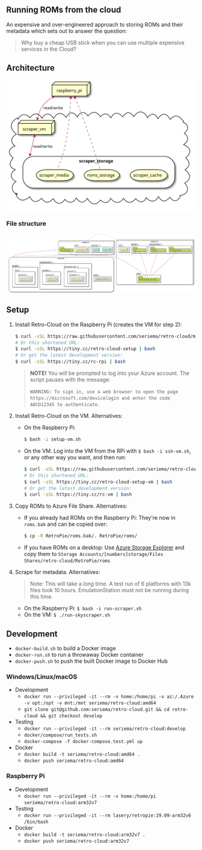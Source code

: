 Running ROMs from the cloud
---

An expensive and over-engineered approach to storing ROMs and their metadata which sets out to answer the question:
> Why buy a cheap USB stick when you can use multiple expensive services in the Cloud?

## Architecture

![architecture-diagram](diagrams/architecture.svg)

### File structure

![filestructure-diagram](diagrams/filestructure.svg)

## Setup

1. Install Retro-Cloud on the Raspberry Pi (creates the VM for step 2):

    ```bash
    $ curl -sSL https://raw.githubusercontent.com/seriema/retro-cloud/master/raspberry-pi/download-and-run.sh | bash
    # Or this shortened URL:
    $ curl -sSL https://tiny.cc/retro-cloud-setup | bash
    # Or get the latest development version:
    $ curl -sSL https://tiny.cc/rc-rpi | bash
    ```

    > **NOTE!** You will be prompted to log into your Azure account. The script pauses with the message:
    >
    > `WARNING: To sign in, use a web browser to open the page https://microsoft.com/devicelogin and enter the code ABCD12345 to authenticate.`

1. Install Retro-Cloud on the VM. Alternatives:
    * On the Raspberry Pi:

        ```bash
        $ bash -i setup-vm.sh
        ```

    * On the VM. Log into the VM from the RPi with `$ bash -i ssh-vm.sh`, or any other way you want, and then run:

        ```bash
        $ curl -sSL https://raw.githubusercontent.com/seriema/retro-cloud/master/virtual-machine/setup.sh | bash
        # Or this shortened URL:
        $ curl -sSL https://tiny.cc/retro-cloud-setup-vm | bash
        # Or get the latest development version:
        $ curl -sSL https://tiny.cc/rc-vm | bash
        ```

1. Copy ROMs to Azure File Share. Alternatives:
    * If you already had ROMs on the Raspberry Pi: They're now in `roms.bak` and can be copied over:

        ```bash
        $ cp -R RetroPie/roms.bak/. RetroPie/roms/
        ```

    * If you have ROMs on a desktop: Use [Azure Storage Explorer](https://azure.microsoft.com/en-us/features/storage-explorer/) and copy them to `Storage Accounts/[numbers]storage/Files Shares/retro-cloud/RetroPie/roms`
1. Scrape for metadata. Alternatives:
    > Note: This will take a _long_ time. A test run of 6 platforms with 13k files took 10 hours. EmulationStation must not be running during this time.
    * On the Raspberry Pi: `$ bash -i run-scraper.sh`
    * On the VM: `$ ./run-skyscraper.sh`

## Development

* `docker-build.sh` to build a Docker image
* `docker-run.sh` to run a throwaway Docker container
* `docker-push.sh` to push the built Docker image to Docker Hub

### Windows/Linux/macOS

* Development
    * `docker run --privileged -it --rm -v home:/home/pi -v az:/.Azure -v opt:/opt -v mnt:/mnt seriema/retro-cloud:amd64`
    * `git clone git@github.com:seriema/retro-cloud.git && cd retro-cloud && git checkout develop`
* Testing
    * `docker run --privileged -it --rm seriema/retro-cloud:develop`
    * `docker/compose/run_tests.sh`
    * `docker-compose -f docker-compose.test.yml up`
* Docker
    * `docker build -t seriema/retro-cloud:amd64 .`
    * `docker push seriema/retro-cloud:amd64`

### Raspberry Pi

* Development
    * `docker run --privileged -it --rm -v home:/home/pi seriema/retro-cloud:arm32v7`
* Testing
    * `docker run --privileged -it --rm lasery/retropie:19.09-arm32v6 /bin/bash`
* Docker
    * `docker build -t seriema/retro-cloud:arm32v7 .`
    * `docker push seriema/retro-cloud:arm32v7`
